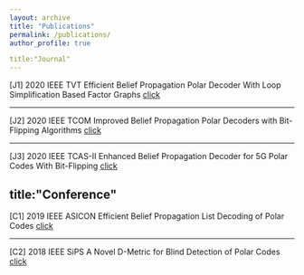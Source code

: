 ```yaml
---
layout: archive
title: "Publications"
permalink: /publications/
author_profile: true

title:"Journal"
---
```

[J1] 2020 IEEE TVT Efficient Belief Propagation Polar Decoder With Loop Simplification Based Factor Graphs [click](https://yq-ren.github.io/files/J.%202020%20IEEE%20TVT%20Belief%20Propagation%20List.pdf)

---
[J2] 2020 IEEE TCOM Improved Belief Propagation Polar Decoders with Bit-Flipping Algorithms [click](http://yq-ren.github.io/files/J.%202020%20IEEE%20TCOM%20Belief%20Propagation%20Flipping.pdf)

---
[J3] 2020 IEEE TCAS-II Enhanced Belief Propagation Decoder for 5G Polar Codes With Bit-Flipping [click](https://yq-ren.github.io/files/J.%202020%20IEEE%20TCAS-II%20Belief%20Propagation%20Flipping.pdf)

title:"Conference"
---
[C1] 2019 IEEE ASICON Efficient Belief Propagation List Decoding of Polar Codes [click](https://yq-ren.github.io/files/C.%202019%20IEEE%20ASICON%20Belief%20Propagation%20List.pdf)

---
[C2] 2018 IEEE SiPS A Novel D-Metric for Blind Detection of Polar Codes [click](https://yq-ren.github.io/files/C.%202018%20IEEE%20SiPS%20Blind_Detection.pdf)
